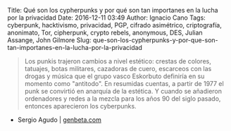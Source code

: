 Title: Qué son los cypherpunks y por qué son tan importanes en la lucha por la privacidad
Date: 2016-12-11 03:49
Author: Ignacio Cano
Tags: cyberpunk, hacktivismo, privacidad, PGP, cifrado asimétrico, criptografía, anonimato, Tor, cipherpunk, crypto rebels, anonymous, DES, Julian Assange, John Gilmore
Slug: que-son-los-cypherpunks-y-por-que-son-tan-importanes-en-la-lucha-por-la-privacidad

> Los punkis trajeron cambios a nivel estético: crestas de colores, tatuajes,
> botas militares, cazadoras de cuero, escarceos con las drogas y música que el
> grupo vasco Eskorbuto definiría en su momento como "antitodo". En resumidas
> cuentas, a partir de 1977 el punk se convirtió en anarquía de la estética. Y
> cuando se añadieron ordenadores y redes a la mezcla para los años 90 del
> siglo pasado, entonces aparecieron los cyberpunks.

- Sergio Agudo | [genbeta.com][]

  [genbeta.com]: http://www.genbeta.com/a-fondo/que-son-los-cypherpunks-y-por-que-son-tan-importanes-en-la-lucha-por-la-privacidad
    "Qué son los cypherpunks y por qué son tan importanes en la lucha por la privacidad"
